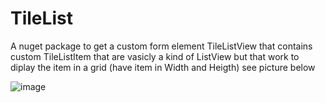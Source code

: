 # TileList

A nuget package to get a custom form element TileListView that contains custom TileListItem that are vasicly a kind of ListView but that work to diplay the item in a grid (have item in Width and Heigth) see picture below

![image]([https://raw.github.com/TopDeveloper29/TileList/assets/141742981/6110591e-c556-4c40-bdfe-f67739ad5441](https://github.com/TopDeveloper29/TileList/blob/5921113cede69785e6684fcf506c542deb331966/TileList_Demo.png)https://github.com/TopDeveloper29/TileList/blob/5921113cede69785e6684fcf506c542deb331966/TileList_Demo.png)
